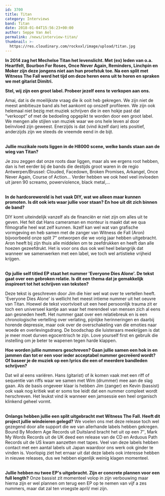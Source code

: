 ```yaml
---
id: 3700
title: Titan
category: Interviews
band: Titan
date: 2018-01-04T15:56:23+00:00
author: Seppe Van Ael
permalink: /news/interview-titan/
thumbnail: >-
  https://res.cloudinary.com/rockxxl/image/upload/titan.jpg
---
```

**In 2014 zag het Mechelse Titan het levenslicht. Met (ex) leden van o.a. Heartfelt, Bourbon For Roses, Once Never Again, Reminders, Linchpin en Moker zijn deze jongens niet aan hun proefstuk toe. Na een split met Witness The Fall werd het tijd om deze heren eens uit te horen en spraken we met gitarist Dimitri.**

**Stel, wij zijn een groot label. Probeer jezelf eens te verkopen aan ons.**

<span style="font-weight: 400;">Amai, dat is de moeilijkste vraag die ik ooit heb gekregen. We zijn niet de meest ambitieuze band als het aankomt op onszelf profileren. We zijn ook helemaal niet bezig met muziek schrijven die in een hokje past dat “verkoopt” of met de bedoeling opgepikt te worden door een groot label. We mengen alle stijlen van muziek waar we ons hele leven al door beïnvloed zijn geweest. Enerzijds is dat (vind ikzelf dan) iets positief, anderzijds zijn we steeds de vreemde eend in de bijt.</span>

<span style="font-weight: 400;"><br /> </span>**Jullie muzikale roots liggen in de H8000 scene, welke bands staan aan de wieg van Titan?**

<span style="font-weight: 400;">Je zou zeggen dat onze roots daar liggen, maar als we ergens root hebben, dan is het eerder bij de bands die destijds groot waren in de regio Antwerpen/Brussel: Clouded, Facedown, Broken Promises, Arkangel, Once Never Again, Course of Action… Verder hebben we ook heel veel invloeden uit jaren 90 screamo, powerviolence, black metal,… </span>

<span style="font-weight: 400;"><br /> </span>**In de hardcorewereld is het vaak DIY, wat we alleen maar kunnen promoten. Is dit ook iets waar jullie voor staan? En hoe uit dit zich binnen de band?**

<span style="font-weight: 400;">DIY komt uiteindelijk vanzelf als de financiën er niet zijn om alles uit te geven. Het feit dat Hans cameraman en monteur is maakt dat we qua filmografie heel wat zelf kunnen. Ikzelf kan wel wat van grafische vormgeving en heb samen met de zanger van Witness de Fall (Aron) bijvoorbeeld onze split 7” ontworpen die we vorig jaar hebben uitgebracht. Aron heeft bij zijn thuis alle middelen om te zeefdrukken en heeft dan alle hoezen gezeefdrukt. </span><span style="font-weight: 400;">Het is voor ons dus ook wel heel belangrijk dat wanneer we samenwerken met een label, we toch wel artistieke vrijheid krijgen.</span>

<span style="font-weight: 400;"><br /> </span>**Op jullie self titled EP staat het nummer 'Everyone Dies Alone'. De tekst gaat over een gebroken relatie. Is dit een thema dat je gemakkelijk inspireert tot het schrijven van teksten?**

<span style="font-weight: 400;">Deze tekst is geschreven door Jim die hier wel wat over te vertellen heeft. 'Everyone Dies Alone' is wellicht het meest intieme nummer uit het oeuvre van Titan. Hoewel de tekst voortvloeit uit een heel persoonlijk trauma zit er toch een universeel kantje aan waar het merendeel van mensen zich al eens aan gesneden heeft. Het nummer gaat over een relatiebreuk en is een chronologische vertelling over verlating, pijnlijke herinneringen en daarbij horende depressie, maar ook over de overschakeling van die emoties naar woede en overlevingsdrang. De boodschap die luisteraars meekrijgen is dat je meer moet durven egocentrisch te zijn. Love yourself first </span><span style="font-weight: 400;">en gebruik die instelling om je beter te wapenen tegen harde klappen.</span>

**Hoe worden jullie nummers geschreven? Gaan jullie samen een hok in en jammen dan tot er een voor ieder acceptabel nummer gecreëerd wordt? Of baseer je de muziek op een lyrics die een of meerdere bandleden schrijven?**

<span style="font-weight: 400;">Dat wil al eens variëren. Hans (gitarist) of ik komen vaak met een riff of sequentie van riffs waar we samen met Wim (drummer) mee aan de slag gaan. Als de basis ongeveer klaar is hebben Jim (zanger) en Kevin (bassist) ook vaak nog kritiek wat er soms toe leidt dat een nummer compleet wordt herschreven. Het leukst vind ik wanneer een jamsessie een heel organisch klinkend geheel vormt. </span>

<span style="font-weight: 400;"><br /> </span>**Onlangs hebben jullie een split uitgebracht met Witness The Fall. Heeft dit project jullie windeieren gelegd?**
<span style="font-weight: 400;">We voelen ons met deze release toch wel gezegend door alle support die we van allerhande labels hebben gekregen. Bound By Modern Age Records uit Duitsland bracht het uit op een 7″, Mark My Words Records uit de UK deed een release van de CD en Arduous Path Records uit de US kwam aanzetten met tapes. Veel van deze labels hebben contact met een aantal labels uit Japan waardoor ons werk ook ginder te vinden is. </span><span style="font-weight: 400;">Voorlopig ziet het ernaar uit dat deze labels ook interesse hebben in nieuwe releases, dus we hebben eigenlijk weinig klagen momenteel.</span>

<span style="font-weight: 400;"><br /> </span>**Jullie hebben nu twee EP's uitgebracht. Zijn er concrete plannen voor een full length?**
<span style="font-weight: 400;">Onze bassist zit momenteel volop in zijn verbouwing maar hierna zijn er wel plannen om terug een EP op te nemen van vijf a zes nummers, maar dat zal ten vroegste april/ mei zijn.</span>
